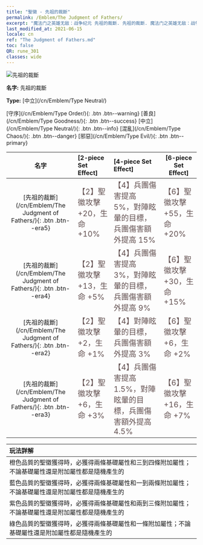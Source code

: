 ```yaml
---
title: "聖徽 - 先祖的裁斷"
permalink: /Emblem/The Judgment of Fathers/
excerpt: "魔法门之英雄无敌：战争纪元 先祖的裁斷. 先祖的裁斷. 魔法门之英雄无敌：战争纪元 聖徽 先祖的裁斷. 魔法门之英雄无敌：战争纪元 中立 先祖的裁斷"
last_modified_at: 2021-06-15
locale: cn
ref: "The Judgment of Fathers.md"
toc: false
QR: rune_301
classes: wide
---
```


  ![先祖的裁斷](/images/r/rune_icon_301.png)

 **名字:** 先祖的裁斷

 **Type:** [中立](/cn/Emblem/Type Neutral/)

  [守序](/cn/Emblem/Type Order/){: .btn .btn--warning}   [善良](/cn/Emblem/Type Goodness/){: .btn .btn--success}   [中立](/cn/Emblem/Type Neutral/){: .btn .btn--info}   [混亂](/cn/Emblem/Type Chaos/){: .btn .btn--danger}   [邪惡](/cn/Emblem/Type Evil/){: .btn .btn--primary} 

  |  名字    | [2-piece Set Effect] | [4-piece Set Effect] | [6-piece Set Effect]  | 
  |:-----------------------:|:-------------------|:-----------------|----------------| 
  | [先祖的裁斷](/cn/Emblem/The Judgment of Fathers/){: .btn .btn--era5} | <span style="color: #645252;font-size:20px">【2】聖徽攻擊 +20，生命 +10%</span> | <span style="color: #645252;font-size:20px">【4】兵團傷害提高 5%，對陣眩暈的目標，兵團傷害額外提高 15%</span> | <span style="color: #645252;font-size:20px">【6】聖徽攻擊 +55，生命 +20%</span> | 
  | [先祖的裁斷](/cn/Emblem/The Judgment of Fathers/){: .btn .btn--era4} | <span style="color: #645252;font-size:20px">【2】聖徽攻擊 +13，生命 +5%</span> | <span style="color: #645252;font-size:20px">【4】兵團傷害提高 3%，對陣眩暈的目標，兵團傷害額外提高 9%</span> | <span style="color: #645252;font-size:20px">【6】聖徽攻擊 +30，生命 +15%</span> | 
  | [先祖的裁斷](/cn/Emblem/The Judgment of Fathers/){: .btn .btn--era2} | <span style="color: #645252;font-size:20px">【2】聖徽攻擊 +2，生命 +1%</span> | <span style="color: #645252;font-size:20px">【4】對陣眩暈的目標，兵團傷害額外提高 3%</span> | <span style="color: #645252;font-size:20px">【6】聖徽攻擊 +6，生命 +2%</span> | 
  | [先祖的裁斷](/cn/Emblem/The Judgment of Fathers/){: .btn .btn--era3} | <span style="color: #645252;font-size:20px">【2】聖徽攻擊 +6，生命 +3%</span> | <span style="color: #645252;font-size:20px">【4】兵團傷害提高 1.5%，對陣眩暈的目標，兵團傷害額外提高 4.5%</span> | <span style="color: #645252;font-size:20px">【6】聖徽攻擊 +16，生命 +7%</span> | 

  |         玩法詳解            | 
  |:-------------------------------|
  | 橙色品質的聖徽獲得時，必獲得兩條基礎屬性和三到四條附加屬性；不論基礎屬性還是附加屬性都是隨機產生的 |
  | 藍色品質的聖徽獲得時，必獲得兩條基礎屬性和一到兩條附加屬性；不論基礎屬性還是附加屬性都是隨機產生的 |
  | 紫色品質的聖徽獲得時，必獲得兩條基礎屬性和兩到三條附加屬性；不論基礎屬性還是附加屬性都是隨機產生的 |
  | 綠色品質的聖徽獲得時，必獲得兩條基礎屬性和一條附加屬性；不論基礎屬性還是附加屬性都是隨機產生的 |
